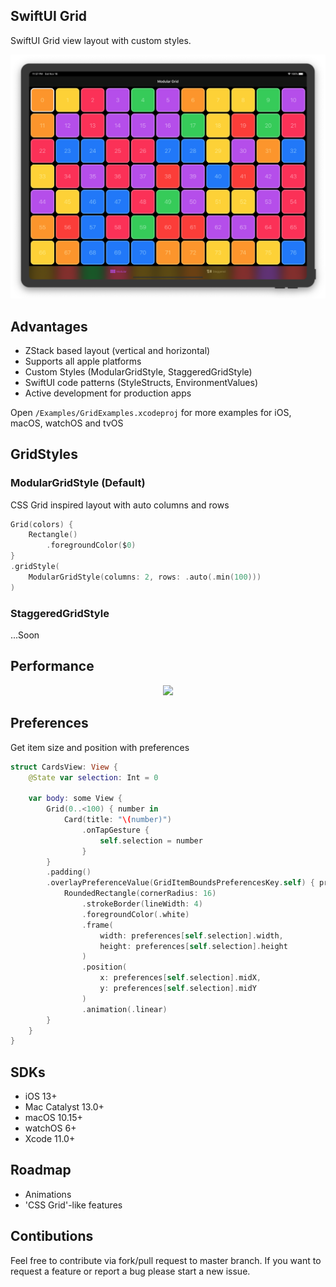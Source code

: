 ## SwiftUI Grid

SwiftUI Grid view layout with custom styles.

<center>
<img src="Resources/iPad1.png"/>
</center>

## Advantages
- ZStack based layout (vertical and horizontal)
- Supports all apple platforms
- Custom Styles (ModularGridStyle, StaggeredGridStyle)
- SwiftUI code patterns (StyleStructs, EnvironmentValues)
- Active development for production apps

Open `/Examples/GridExamples.xcodeproj` for more examples for iOS, macOS, watchOS and tvOS

## GridStyles

### ModularGridStyle (Default)
CSS Grid inspired layout with auto columns and rows

```swift
Grid(colors) {
    Rectangle()
        .foregroundColor($0)
}
.gridStyle(
    ModularGridStyle(columns: 2, rows: .auto(.min(100)))
)
```
### StaggeredGridStyle
...Soon

## Performance

<center>
<img src="Resources/iPad2.png"/>
</center>

## Preferences
Get item size and position with preferences
```swift
struct CardsView: View {
    @State var selection: Int = 0
    
    var body: some View {
        Grid(0..<100) { number in
            Card(title: "\(number)")
                .onTapGesture {
                    self.selection = number
                }
        }
        .padding()
        .overlayPreferenceValue(GridItemBoundsPreferencesKey.self) { preferences in
            RoundedRectangle(cornerRadius: 16)
                .strokeBorder(lineWidth: 4)
                .foregroundColor(.white)
                .frame(
                    width: preferences[self.selection].width,
                    height: preferences[self.selection].height
                )
                .position(
                    x: preferences[self.selection].midX,
                    y: preferences[self.selection].midY
                )
                .animation(.linear)
        }
    }
}
```

## SDKs
- iOS 13+
- Mac Catalyst 13.0+
- macOS 10.15+
- watchOS 6+
- Xcode 11.0+

## Roadmap
-  Animations
- 'CSS Grid'-like features

## Contibutions
Feel free to contribute via fork/pull request to master branch. If you want to request a feature or report a bug please start a new issue.
